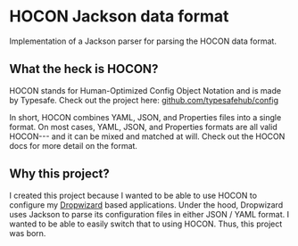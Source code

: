 HOCON Jackson data format
=========================
Implementation of a Jackson parser for parsing the HOCON data format.

What the heck is HOCON?
-------------------------
HOCON stands for Human-Optimized Config Object Notation and is made by Typesafe. Check out the project here: [github.com/typesafehub/config](https://github.com/typesafehub/config)

In short, HOCON combines YAML, JSON, and Properties files into a single format. On most cases, YAML, JSON, and Properties formats are all valid HOCON--- and it can be mixed and matched at will. Check out the HOCON docs for more detail on the format.

Why this project?
------------------------
I created this project because I wanted to be able to use HOCON to configure my [Dropwizard](http://www.dropwizard.io) based applications. Under the hood, Dropwizard uses Jackson to parse its configuration files in either JSON / YAML format. I wanted to be able to easily switch that to using HOCON. Thus, this project was born.
